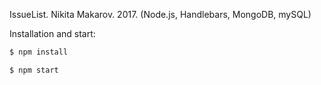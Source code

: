 IssueList. Nikita Makarov. 2017.
(Node.js, Handlebars, MongoDB, mySQL)

Installation and start:

```sh
$ npm install
```

```sh
$ npm start
```
